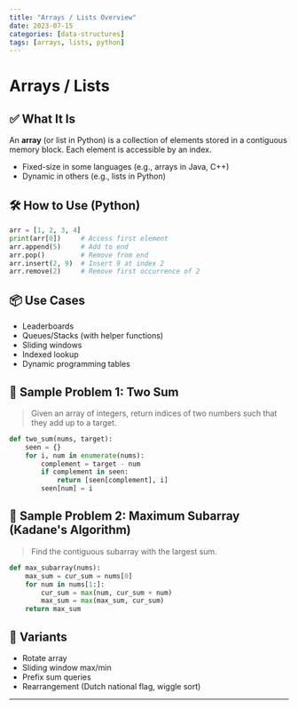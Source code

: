 ```yaml
---
title: "Arrays / Lists Overview"
date: 2023-07-15
categories: [data-structures]
tags: [arrays, lists, python]
---
```


# Arrays / Lists

## ✅ What It Is

An **array** (or list in Python) is a collection of elements stored in a contiguous memory block. Each element is accessible by an index.

- Fixed-size in some languages (e.g., arrays in Java, C++)
- Dynamic in others (e.g., lists in Python)

## 🛠️ How to Use (Python)

```python
arr = [1, 2, 3, 4]
print(arr[0])     # Access first element
arr.append(5)     # Add to end
arr.pop()         # Remove from end
arr.insert(2, 9)  # Insert 9 at index 2
arr.remove(2)     # Remove first occurrence of 2
```

## 📦 Use Cases

- Leaderboards
- Queues/Stacks (with helper functions)
- Sliding windows
- Indexed lookup
- Dynamic programming tables

## 📘 Sample Problem 1: Two Sum

> Given an array of integers, return indices of two numbers such that they add up to a target.

```python
def two_sum(nums, target):
    seen = {}
    for i, num in enumerate(nums):
        complement = target - num
        if complement in seen:
            return [seen[complement], i]
        seen[num] = i
```

## 📘 Sample Problem 2: Maximum Subarray (Kadane's Algorithm)

> Find the contiguous subarray with the largest sum.

```python
def max_subarray(nums):
    max_sum = cur_sum = nums[0]
    for num in nums[1:]:
        cur_sum = max(num, cur_sum + num)
        max_sum = max(max_sum, cur_sum)
    return max_sum
```

## 🔁 Variants

- Rotate array
- Sliding window max/min
- Prefix sum queries
- Rearrangement (Dutch national flag, wiggle sort)

---

